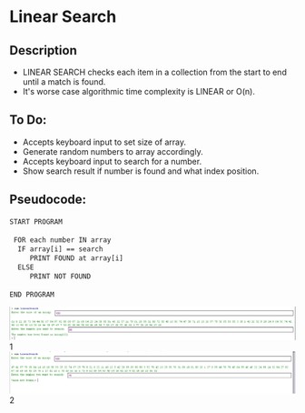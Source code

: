 Linear Search
=======================

## Description

- LINEAR SEARCH checks each item in a collection from the start to end until a match is found.
-  It's worse case algorithmic time complexity is LINEAR or O(n).

## To Do:

- Accepts keyboard input to set size of array.
- Generate random numbers to array accordingly.
- Accepts keyboard input to search for a number.
- Show search result if number is found and what index position.

## Pseudocode:

    START PROGRAM
    
     FOR each number IN array
      IF array[i] == search
         PRINT FOUND at array[i]
      ELSE
         PRINT NOT FOUND
    
    END PROGRAM 
    
    
   ![alt text][img1]1
   ![alt text][img2]2
   
   [img1]:https://github.com/lvcc-dsa/Students/blob/master/BSIS/Quiza-Cristian/linear-search/LSearch%201.PNG
   [img2]:https://github.com/lvcc-dsa/Students/blob/master/BSIS/Quiza-Cristian/linear-search/LSearch%202.PNG
